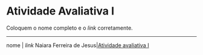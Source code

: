 # Atividade Avaliativa I

Coloquem o nome completo e o *link* corretamente.

---

nome | *link*
Naiara Ferreira de Jesus|[Atividade avaliativa I](https://github.com/naiaraferreira/01_atividade-avaliativa.git)

